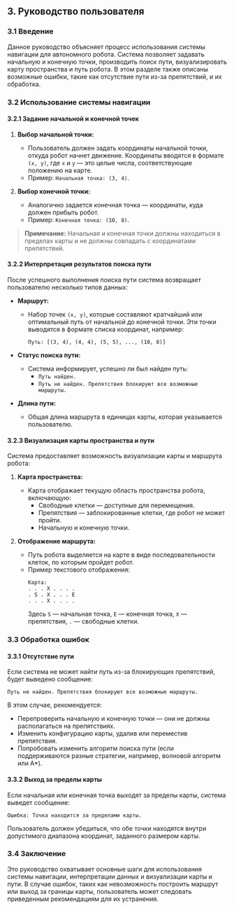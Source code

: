 ## 3. Руководство пользователя

### 3.1 Введение
Данное руководство объясняет процесс использования системы навигации для автономного робота. Система позволяет задавать начальную и конечную точки, производить поиск пути, визуализировать карту пространства и путь робота. В этом разделе также описаны возможные ошибки, такие как отсутствие пути из-за препятствий, и их обработка.

### 3.2 Использование системы навигации

#### 3.2.1 Задание начальной и конечной точек

1. **Выбор начальной точки:**
   - Пользователь должен задать координаты начальной точки, откуда робот начнет движение. Координаты вводятся в формате `(x, y)`, где `x` и `y` — это целые числа, соответствующие положению на карте.
   - Пример: `Начальная точка: (3, 4)`.

2. **Выбор конечной точки:**
   - Аналогично задается конечная точка — координаты, куда должен прибыть робот.
   - Пример: `Конечная точка: (10, 8)`.

> **Примечание:** Начальная и конечная точки должны находиться в пределах карты и не должны совпадать с координатами препятствий.

#### 3.2.2 Интерпретация результатов поиска пути

После успешного выполнения поиска пути система возвращает пользователю несколько типов данных:

- **Маршрут:**
  - Набор точек `(x, y)`, которые составляют кратчайший или оптимальный путь от начальной до конечной точки. Эти точки выводятся в формате списка координат, например:
    ```
    Путь: [(3, 4), (4, 4), (5, 5), ..., (10, 8)]
    ```
  
- **Статус поиска пути:**
  - Система информирует, успешно ли был найден путь:
    - `Путь найден.`
    - `Путь не найден. Препятствия блокируют все возможные маршруты.`
  
- **Длина пути:**
  - Общая длина маршрута в единицах карты, которая указывается пользователю.

#### 3.2.3 Визуализация карты пространства и пути

Система предоставляет возможность визуализации карты и маршрута робота:

1. **Карта пространства:**
   - Карта отображает текущую область пространства робота, включающую:
     - Свободные клетки — доступные для перемещения.
     - Препятствия — заблокированные клетки, где робот не может пройти.
     - Начальную и конечную точки.
  
2. **Отображение маршрута:**
   - Путь робота выделяется на карте в виде последовательности клеток, по которым пройдет робот.
   - Пример текстового отображения:
     ```
     Карта:
     . . . X . . . .
     . S . X . . . E
     . . . X . . . .
     ```
     Здесь `S` — начальная точка, `E` — конечная точка, `X` — препятствия, `.` — свободные клетки.

### 3.3 Обработка ошибок

#### 3.3.1 Отсутствие пути

Если система не может найти путь из-за блокирующих препятствий, будет выведено сообщение:  
```
Путь не найден. Препятствия блокируют все возможные маршруты.
```

В этом случае, рекомендуется:
- Перепроверить начальную и конечную точки — они не должны располагаться на препятствиях.
- Изменить конфигурацию карты, удалив или переместив препятствия.
- Попробовать изменить алгоритм поиска пути (если поддерживаются разные стратегии, например, волновой алгоритм или A*).

#### 3.3.2 Выход за пределы карты

Если начальная или конечная точка выходят за пределы карты, система выведет сообщение:  
```
Ошибка: Точка находится за пределами карты.
```

Пользователь должен убедиться, что обе точки находятся внутри допустимого диапазона координат, заданного размером карты.

### 3.4 Заключение

Это руководство охватывает основные шаги для использования системы навигации, интерпретации данных и визуализации карты и пути. В случае ошибок, таких как невозможность построить маршрут или выход за границы карты, пользователь может следовать приведенным рекомендациям для их устранения.